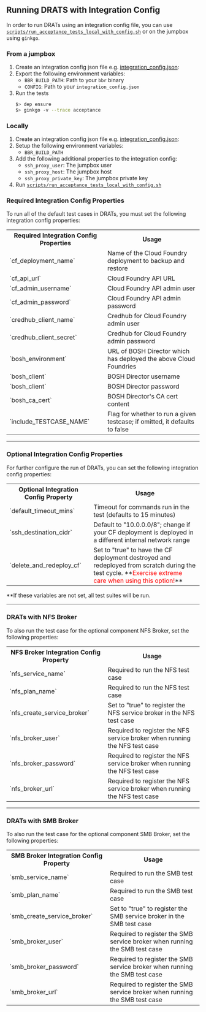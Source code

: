 ## Running DRATS with Integration Config

In order to run DRATs using an integration config file, you can use [`scripts/run_acceptance_tests_local_with_config.sh`](../scripts/run_acceptance_tests_local_with_config.sh) or on the jumpbox using `ginkgo`.


### From a jumpbox
1. Create an integration config json file e.g. [integration_config.json](../ci/integration_config.json):
1. Export the following environment variables:
   * `BBR_BUILD_PATH`: Path to your `bbr` binary
   * `CONFIG`: Path to your `integration_config.json`
1. Run the tests
   ```bash
   $> dep ensure
   $> ginkgo -v --trace acceptance
   ```

### Locally
1. Create an integration config json file e.g. [integration_config.json](../ci/integration_config.json):
1. Setup the following environment variables:
   * `BBR_BUILD_PATH`
1. Add the following additional properties to the integration config:
   *  `ssh_proxy_user`: The jumpbox user
   *  `ssh_proxy_host`: The jumpbox host
   *  `ssh_proxy_private_key`: The jumpbox private key
1. Run [`scripts/run_acceptance_tests_local_with_config.sh`](../scripts/run_acceptance_tests_local_with_config.sh)

### Required Integration Config Properties
To run all of the default test cases in DRATs, you must set the following integration config properties:

<table style="width:100%">
  <tr>
    <th>Required Integration Config Properties</th>
    <th>Usage</th>
  </tr>
  <tr>
    <td>`cf_deployment_name`</td>
    <td>Name of the Cloud Foundry deployment to backup and restore</td>
  </tr>
  <tr>
    <td>`cf_api_url`</td>
    <td>Cloud Foundry API URL</td>
  </tr>
  <tr>
    <td>`cf_admin_username`</td>
    <td>Cloud Foundry API admin user</td>
  </tr>
  <tr>
    <td>`cf_admin_password`</td>
    <td>Cloud Foundry API admin password</td>
  </tr>
    <tr>
      <td>`credhub_client_name`</td>
      <td>Credhub for Cloud Foundry admin user</td>
    </tr>
    <tr>
      <td>`credhub_client_secret`</td>
      <td>Credhub for Cloud Foundry admin password</td>
    </tr>
  <tr>
    <td>`bosh_environment`</td>
    <td>URL of BOSH Director which has deployed the above Cloud Foundries</td>
  </tr>
  <tr>
    <td>`bosh_client`</td>
    <td>BOSH Director username</td>
  </tr>
  <tr>
    <td>`bosh_client`</td>
    <td>BOSH Director password</td>
  </tr>
  <tr>
    <td>`bosh_ca_cert`</td>
    <td>BOSH Director's CA cert content</td>
  </tr>
  <tr>
    <td>`include_TESTCASE_NAME`</td>
    <td>Flag for whether to run a given testcase; if omitted, it defaults to false</td>
  </tr>
</table>

---

### Optional Integration Config Properties
For further configure the run of DRATs, you can set the following integration config properties:
<table style="width:100%">
  <tr>
    <th>Optional Integration Config Property</th>
    <th>Usage</th>
  </tr>
    <tr>
        <td>`default_timeout_mins`</td>
        <td>Timeout for commands run in the test (defaults to 15 minutes)</td>
    </tr>
    <tr>
        <td>`ssh_destination_cidr`</td>
        <td>Default to "10.0.0.0/8"; change if your CF deployment is deployed in a different internal network range</td>
    <tr>
    <tr>
        <td>`delete_and_redeploy_cf`</td>
        <td>Set to "true" to have the CF deployment destroyed and redeployed from scratch during the test cycle. 
        **<span style="color:red">Exercise extreme care when using this option!</span>**</td>
    <tr>
</table>

**If these variables are not set, all test suites will be run.

---

### DRATs with NFS Broker
To also run the test case for the optional component NFS Broker, set the following properties:
<table style="width:100%">
  <tr>
    <th>NFS Broker Integration Config Property</th>
    <th>Usage</th>
  </tr>
    <tr>
        <td>`nfs_service_name`</td>
        <td>Required to run the NFS test case</td>
    <tr>
    <tr>
        <td>`nfs_plan_name`</td>
        <td>Required to run the NFS test case</td>
    <tr>
    <tr>
        <td>`nfs_create_service_broker`</td>
        <td>Set to "true" to register the NFS service broker in the NFS test case</td>
    <tr>
    <tr>
        <td>`nfs_broker_user`</td>
        <td>Required to register the NFS service broker when running the NFS test case</td>
    <tr>
    <tr>
        <td>`nfs_broker_password`</td>
        <td>Required to register the NFS service broker when running the NFS test case</td>
    <tr>
    <tr>
        <td>`nfs_broker_url`</td>
        <td>Required to register the NFS service broker when running the NFS test case</td>
    <tr>
</table>

---

### DRATs with SMB Broker
To also run the test case for the optional component SMB Broker, set the following properties:
<table style="width:100%">
  <tr>
    <th>SMB Broker Integration Config Property</th>
    <th>Usage</th>
  </tr>
    <tr>
        <td>`smb_service_name`</td>
        <td>Required to run the SMB test case</td>
    <tr>
    <tr>
        <td>`smb_plan_name`</td>
        <td>Required to run the SMB test case</td>
    <tr>
    <tr>
        <td>`smb_create_service_broker`</td>
        <td>Set to "true" to register the SMB service broker in the SMB test case</td>
    <tr>
    <tr>
        <td>`smb_broker_user`</td>
        <td>Required to register the SMB service broker when running the SMB test case</td>
    <tr>
    <tr>
        <td>`smb_broker_password`</td>
        <td>Required to register the SMB service broker when running the SMB test case</td>
    <tr>
    <tr>
        <td>`smb_broker_url`</td>
        <td>Required to register the SMB service broker when running the SMB test case</td>
    <tr>
</table>